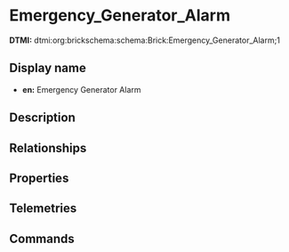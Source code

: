 # Emergency_Generator_Alarm
**DTMI:** dtmi:org:brickschema:schema:Brick:Emergency_Generator_Alarm;1
## Display name
- **en:** Emergency Generator Alarm
## Description
## Relationships
## Properties
## Telemetries
## Commands
